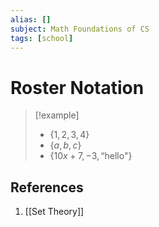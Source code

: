```yaml
---
alias: []
subject: Math Foundations of CS
tags: [school]
---
```

# Roster Notation

> [!example] 
> - $\{1,2,3,4\}$
> - $\{a,b,c\}$
> - $\{10x+7,-3,\text{``hello"}\}$

## References
1. [[Set Theory]]
